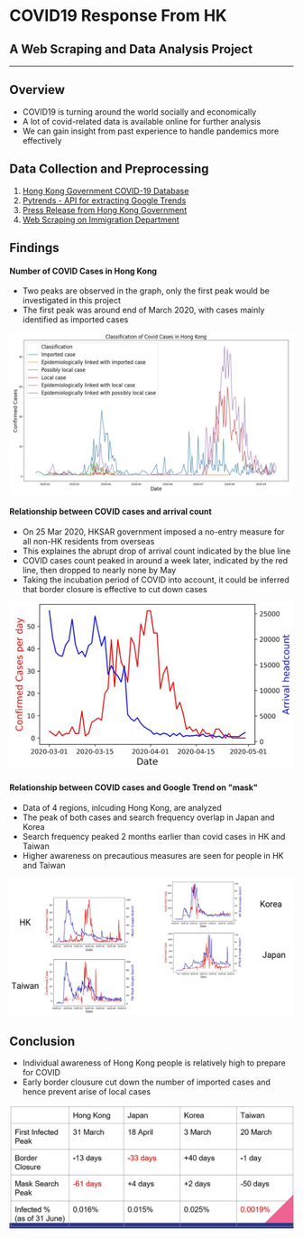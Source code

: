 # COVID19 Response From HK
## A Web Scraping and Data Analysis Project
 
-----------------------------------------

## Overview
- COVID19 is turning around the world socially and economically
- A lot of covid-related data is available online for further analysis
- We can gain insight from past experience to handle pandemics more effectively

## Data Collection and Preprocessing
1. <a href="https://data.gov.hk/en-data/dataset/hk-dh-chpsebcddr-novel-infectious-agent">Hong Kong Government COVID-19 Database</a>
2. <a href="https://pypi.org/project/pytrends/">Pytrends - API for extracting Google Trends</a>
3. <a href="https://www.news.gov.hk/chi/index.html">Press Release from Hong Kong Government</a>
4. <a href="https://www.immd.gov.hk/eng/message_from_us/stat.html">Web Scraping on Immigration Department</a>

## Findings
#### Number of COVID Cases in Hong Kong
- Two peaks are observed in the graph, only the first peak would be investigated in this project
- The first peak was around end of March 2020, with cases mainly identified as imported cases
<p align="center"><img src="images_readme/covid_cases_hk.JPG"></p>

#### Relationship between COVID cases and arrival count
- On 25 Mar 2020, HKSAR government imposed a no-entry measure for all non-HK residents from overseas
- This explaines the abrupt drop of arrival count indicated by the blue line
- COVID cases count peaked in around a week later, indicated by the red line, then dropped to nearly none by May
- Taking the incubation period of COVID into account, it could be inferred that border closure is effective to cut down cases
<p align="center"><img src="images_readme/cases_and_arrival.JPG"></p>

#### Relationship between COVID cases and Google Trend on "mask"
- Data of 4 regions, inlcuding Hong Kong, are analyzed
- The peak of both cases and search frequency overlap in Japan and Korea
- Search frequency peaked 2 months earlier than covid cases in HK and Taiwan
- Higher awareness on precautious measures are seen for people in HK and Taiwan
<p align="center"><img src="images_readme/GoogleSearch_trend.jpg"></p>

## Conclusion
- Individual awareness of Hong Kong people is relatively high to prepare for COVID
- Early border clousure cut down the number of imported cases and hence prevent arise of local cases
<p align="center"><img src="images_readme/conclusion_table.JPG"></p>

